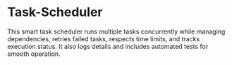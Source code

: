 # Task-Scheduler
This smart task scheduler runs multiple tasks concurrently while managing dependencies, retries failed tasks, respects time limits, and tracks execution status. It also logs details and includes automated tests for smooth operation.
